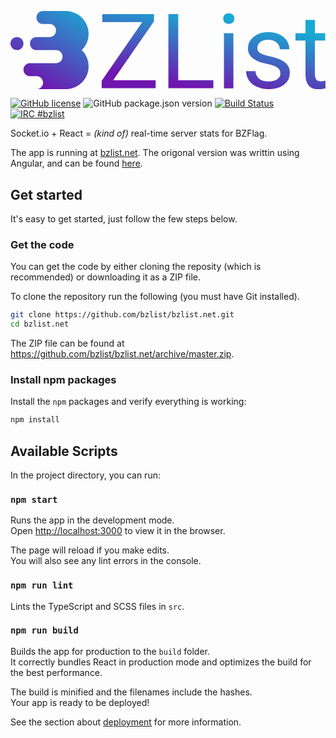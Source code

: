 <svg routerLink="/" viewBox="0 0 12.79 3.175" xmlns="http://www.w3.org/2000/svg" xmlns:xlink="http://www.w3.org/1999/xlink"><defs><linearGradient id="linearGradient10622" x1="227" x2="234" y1="180.5" y2="168.5" gradientTransform="matrix(.2646 0 0 .2646 7.144 -.7937)" gradientUnits="userSpaceOnUse" xlink:href="#linearGradient1556"/><linearGradient id="linearGradient1556"><stop stop-color="#6f15af" offset="0"/><stop stop-color="#19a9d2" offset="1"/></linearGradient><linearGradient id="linearGradient10634" x1="73.72" x2="74.25" y1="46.99" y2="44.08" gradientTransform="translate(.09553 -.01933)" gradientUnits="userSpaceOnUse" xlink:href="#linearGradient1556"/></defs><g transform="translate(-65.88 -43.79)"><path d="m67.2 43.79c-0.1466 0-0.2646 0.118-0.2646 0.2646s0.118 0.2646 0.2646 0.2646h0.2646c0.1466 0 0.2646 0.118 0.2646 0.2646s-0.118 0.2646-0.2646 0.2646h-0.5292c-0.1466 0-0.2646 0.118-0.2646 0.2646 0 0.1466 0.118 0.2646 0.2646 0.2646h0.5292c0.0042 0 0.0077-0.0024 0.01189-0.0026a0.926 0.926 0 0 0 0.0021 0.0021 0.926 0.926 0 0 0-5.16e-4 5.16e-4h0.2511c0.1466 0 0.2646 0.118 0.2646 0.2646s-0.118 0.2646-0.2646 0.2646h-1.058c-0.1466 0-0.2646 0.118-0.2646 0.2646s0.118 0.2646 0.2646 0.2646h0.2666c0.1454 0 0.2625 0.1171 0.2625 0.2625v0.0041c0 0.1454-0.1171 0.2625-0.2625 0.2625h1.178c0.0011 0 2e-3 -5.03e-4 0.0031-5.16e-4a0.926 0.926 0 0 0 0.05374-5.19e-4 0.926 0.926 0 0 0 0.8795-0.925l-0.0186-0.1855a0.926 0.926 0 0 0-0.2599-0.4754 0.926 0.926 0 0 0 0.2785-0.662l-0.0186-0.1855a0.926 0.926 0 0 0-0.9307-0.7405 0.926 0.926 0 0 0-5.16e-4 0h-0.2688zm-1.06 1.058c-0.1454 0-0.2625 0.1171-0.2625 0.2625v0.0041c0 0.1454 0.1171 0.2625 0.2625 0.2625h0.0041c0.1454 0 0.2625-0.1171 0.2625-0.2625v-0.0041c0-0.1454-0.1171-0.2625-0.2625-0.2625zm0.4268 1.608c-0.03156 0.01331-0.05993 0.03246-0.08372 0.05633 0.02373-0.02372 0.05229-0.04308 0.08372-0.05633z" fill="url(#linearGradient10622)" style="paint-order:normal"/><g fill="url(#linearGradient10634)" stroke-width=".2646" style="font-feature-settings:normal;font-variant-caps:normal;font-variant-ligatures:normal;font-variant-numeric:normal" aria-label="ZList"><path d="m70.05 46.6h1.722v0.3245h-2.191v-0.2977l1.65-2.385h-1.623v-0.3266h2.098v0.2915z"/><path d="m72.69 46.6h1.426v0.3245h-1.825v-3.01h0.3989z"/><path d="m74.93 46.93h-0.3824v-2.237h0.3824zm-0.4134-2.83q0-0.09302 0.05581-0.1571 0.05788-0.06408 0.1695-0.06408 0.1116 0 0.1695 0.06408 0.05788 0.06408 0.05788 0.1571 0 0.09302-0.05788 0.155t-0.1695 0.06201q-0.1116 0-0.1695-0.06201-0.05581-0.06201-0.05581-0.155z"/><path d="m76.84 46.33q0-0.155-0.1178-0.2398-0.1158-0.08682-0.4072-0.1488-0.2894-0.06201-0.461-0.1488-0.1695-0.08682-0.2522-0.2067-0.08062-0.1199-0.08062-0.2853 0-0.2749 0.2315-0.4651 0.2336-0.1902 0.5953-0.1902 0.3803 0 0.616 0.1964 0.2377 0.1964 0.2377 0.5023h-0.3845q0-0.1571-0.1344-0.2708-0.1323-0.1137-0.3349-0.1137-0.2088 0-0.3266 0.09095-0.1178 0.09095-0.1178 0.2377 0 0.1385 0.1096 0.2088t0.3948 0.1344q0.2873 0.06408 0.4651 0.153 0.1778 0.08888 0.2625 0.215 0.08682 0.124 0.08682 0.3039 0 0.2997-0.2398 0.4816-0.2398 0.1798-0.6222 0.1798-0.2687 0-0.4754-0.09508-0.2067-0.09508-0.3245-0.2646-0.1158-0.1716-0.1158-0.37h0.3824q0.01033 0.1922 0.153 0.3059 0.1447 0.1116 0.3803 0.1116 0.217 0 0.3473-0.08682 0.1323-0.08888 0.1323-0.2356z"/><path d="m78.24 44.15v0.5416h0.4175v0.2956h-0.4175v1.387q0 0.1344 0.05581 0.2026 0.05581 0.06615 0.1902 0.06615 0.06615 0 0.1819-0.02481v0.3101q-0.1509 0.04134-0.2935 0.04134-0.2563 0-0.3865-0.155-0.1302-0.155-0.1302-0.4403v-1.387h-0.4072v-0.2956h0.4072v-0.5416z"/></g></g></svg>

[![GitHub license](https://img.shields.io/github/license/bzlist/bzlist.net.svg)](https://github.com/bzlist/bzlist.net/blob/master/LICENSE)
![GitHub package.json version](https://img.shields.io/github/package-json/v/bzlist/bzlist.net)
[![Build Status](https://travis-ci.org/bzlist/bzlist.net.svg?branch=master)](https://travis-ci.org/bzlist/bzlist.net)
[![IRC #bzlist](https://img.shields.io/badge/IRC-%23bzlist-blue.svg)](http://webchat.freenode.net/?channels=#bzlist)

Socket.io + React = *(kind of)* real-time server stats for BZFlag.

The app is running at [bzlist.net](https://bzlist.net). The origonal version was writtin using Angular, and can be found [here](https://github.com/bzlist/bzlist.net-old).

## Get started

It's easy to get started, just follow the few steps below.

### Get the code

You can get the code by either cloning the reposity (which is recommended) or downloading it as a ZIP file.

To clone the repository run the following (you must have Git installed).
```sh
git clone https://github.com/bzlist/bzlist.net.git
cd bzlist.net
```

The ZIP file can be found at https://github.com/bzlist/bzlist.net/archive/master.zip.

### Install npm packages

Install the `npm` packages and verify everything is working:

```sh
npm install
```

## Available Scripts

In the project directory, you can run:

### `npm start`

Runs the app in the development mode.<br/>
Open [http://localhost:3000](http://localhost:3000) to view it in the browser.

The page will reload if you make edits.<br/>
You will also see any lint errors in the console.

### `npm run lint`

Lints the TypeScript and SCSS files in `src`.

### `npm run build`

Builds the app for production to the `build` folder.<br/>
It correctly bundles React in production mode and optimizes the build for the best performance.

The build is minified and the filenames include the hashes.<br/>
Your app is ready to be deployed!

See the section about [deployment](https://facebook.github.io/create-react-app/docs/deployment) for more information.